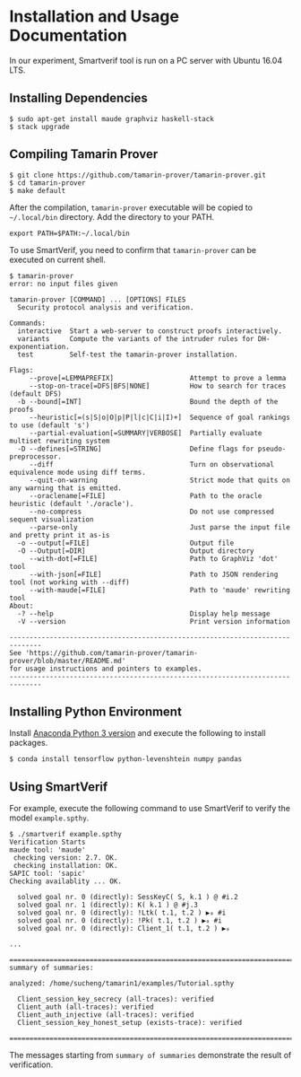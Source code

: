 # Installation and Usage Documentation

In our experiment, Smartverif tool is run on a PC server with Ubuntu 16.04 LTS.

## Installing Dependencies

```
$ sudo apt-get install maude graphviz haskell-stack
$ stack upgrade
```

## Compiling Tamarin Prover

```
$ git clone https://github.com/tamarin-prover/tamarin-prover.git
$ cd tamarin-prover
$ make default
```

After the compilation, `tamarin-prover` executable will be copied to `~/.local/bin` directory.
Add the directory to your PATH.

`export PATH=$PATH:~/.local/bin`

To use SmartVerif, you need to confirm that `tamarin-prover` can be executed on current shell.

```
$ tamarin-prover 
error: no input files given

tamarin-prover [COMMAND] ... [OPTIONS] FILES
  Security protocol analysis and verification.

Commands:
  interactive  Start a web-server to construct proofs interactively.
  variants     Compute the variants of the intruder rules for DH-exponentiation.
  test         Self-test the tamarin-prover installation.

Flags:
     --prove[=LEMMAPREFIX]                   Attempt to prove a lemma
     --stop-on-trace[=DFS|BFS|NONE]          How to search for traces (default DFS)
  -b --bound[=INT]                           Bound the depth of the proofs
     --heuristic[=(s|S|o|O|p|P|l|c|C|i|I)+]  Sequence of goal rankings to use (default 's')
     --partial-evaluation[=SUMMARY|VERBOSE]  Partially evaluate multiset rewriting system
  -D --defines[=STRING]                      Define flags for pseudo-preprocessor.
     --diff                                  Turn on observational equivalence mode using diff terms.
     --quit-on-warning                       Strict mode that quits on any warning that is emitted.
     --oraclename[=FILE]                     Path to the oracle heuristic (default './oracle').
     --no-compress                           Do not use compressed sequent visualization
     --parse-only                            Just parse the input file and pretty print it as-is
  -o --output[=FILE]                         Output file
  -O --Output[=DIR]                          Output directory
     --with-dot[=FILE]                       Path to GraphViz 'dot' tool
     --with-json[=FILE]                      Path to JSON rendering tool (not working with --diff)
     --with-maude[=FILE]                     Path to 'maude' rewriting tool
About:
  -? --help                                  Display help message
  -V --version                               Print version information

------------------------------------------------------------------------------
See 'https://github.com/tamarin-prover/tamarin-prover/blob/master/README.md'
for usage instructions and pointers to examples.
------------------------------------------------------------------------------
```

## Installing Python Environment

Install [Anaconda Python 3 version](https://www.anaconda.com/distribution/) and execute the following to install packages.

```
$ conda install tensorflow python-levenshtein numpy pandas
```


## Using SmartVerif

For example, execute the following command to use SmartVerif to verify the model `example.spthy`.

```
$ ./smartverif example.spthy
Verification Starts
maude tool: 'maude'
 checking version: 2.7. OK.
 checking installation: OK.
SAPIC tool: 'sapic'
Checking availablity ... OK.

  solved goal nr. 0 (directly): SessKeyC( S, k.1 ) @ #i.2
  solved goal nr. 1 (directly): K( k.1 ) @ #j.3
  solved goal nr. 0 (directly): !Ltk( t.1, t.2 ) ▶₀ #i
  solved goal nr. 0 (directly): !Pk( t.1, t.2 ) ▶₀ #i
  solved goal nr. 0 (directly): Client_1( t.1, t.2 ) ▶₀

...

==============================================================================
summary of summaries:

analyzed: /home/sucheng/tamarin1/examples/Tutorial.spthy

  Client_session_key_secrecy (all-traces): verified
  Client_auth (all-traces): verified
  Client_auth_injective (all-traces): verified
  Client_session_key_honest_setup (exists-trace): verified

==============================================================================
```
The messages starting from `summary of summaries` demonstrate the result of verification.
